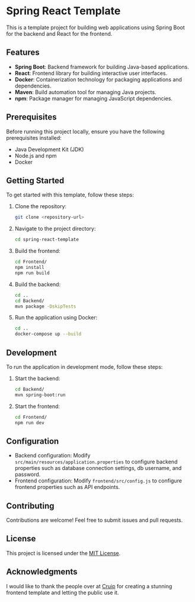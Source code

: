 # Spring React Template

This is a template project for building web applications using Spring Boot for the backend and React for the frontend.

## Features

- **Spring Boot**: Backend framework for building Java-based applications.
- **React**: Frontend library for building interactive user interfaces.
- **Docker**: Containerization technology for packaging applications and dependencies.
- **Maven**: Build automation tool for managing Java projects.
- **npm**: Package manager for managing JavaScript dependencies.

## Prerequisites

Before running this project locally, ensure you have the following prerequisites installed:

- Java Development Kit (JDK)
- Node.js and npm
- Docker

## Getting Started

To get started with this template, follow these steps:

1. Clone the repository:

    ```bash
    git clone <repository-url>
    ```

2. Navigate to the project directory:

    ```bash
    cd spring-react-template
    ```

3. Build the frontend:

    ```bash
    cd Frontend/
    npm install
    npm run build
    ```

4. Build the backend:

    ```bash
    cd ..
    cd Backend/
    mvn package -DskipTests
    ```

5. Run the application using Docker:

    ```bash
    cd ..
    docker-compose up --build
    ```

## Development

To run the application in development mode, follow these steps:

1. Start the backend:

    ```bash
    cd Backend/
    mvn spring-boot:run
    ```

2. Start the frontend:

    ```bash
    cd Frontend/
    npm run dev
    ```

## Configuration

- Backend configuration: Modify `src/main/resources/application.properties` to configure backend properties such as database connection settings, db username, and password.
- Frontend configuration: Modify `frontend/src/config.js` to configure frontend properties such as API endpoints.

## Contributing

Contributions are welcome! Feel free to submit issues and pull requests.

## License

This project is licensed under the [MIT License](LICENSE).

## Acknowledgments

I would like to thank the people over at [Cruip](Cruip.com "Beautiful Tailwind CSS templates for your next project") for creating a stunning frontend template and letting the public use it.
